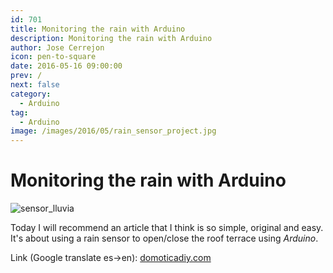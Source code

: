 ```yaml
---
id: 701
title: Monitoring the rain with Arduino
description: Monitoring the rain with Arduino
author: Jose Cerrejon
icon: pen-to-square
date: 2016-05-16 09:00:00
prev: /
next: false
category:
  - Arduino
tag:
  - Arduino
image: /images/2016/05/rain_sensor_project.jpg
---
```


# Monitoring the rain with Arduino

![sensor_lluvia](/images/2016/05/rain_sensor_project.jpg)

Today I will recommend an article that I think is so simple, original and easy. It's about using a rain sensor to open/close the roof terrace using *Arduino*.

Link (Google translate es->en): [domoticadiy.com](https://translate.google.com/translate?sl=es&tl=en&js=y&prev=_t&hl=es&ie=UTF-8&u=http%3A%2F%2Fwww.domoticadiy.com%2Fmonitorizando-la-lluvia%2F&edit-text=)